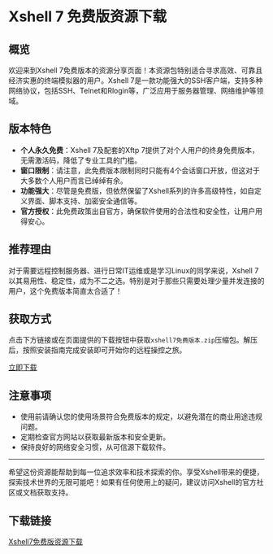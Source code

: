 # Xshell 7 免费版资源下载

## 概览

欢迎来到Xshell 7免费版本的资源分享页面！本资源包特别适合寻求高效、可靠且经济实惠的终端模拟器的用户。Xshell 7是一款功能强大的SSH客户端，支持多种网络协议，包括SSH、Telnet和Rlogin等，广泛应用于服务器管理、网络维护等领域。

## 版本特色

- **个人永久免费**：Xshell 7及配套的Xftp 7提供了对个人用户的终身免费版本，无需激活码，降低了专业工具的门槛。
- **窗口限制**：请注意，此免费版本限制同时只能有4个会话窗口开放，但这对于大多数个人用户而言已绰绰有余。
- **功能强大**：尽管是免费版，但依然保留了Xshell系列的许多高级特性，如自定义界面、脚本支持、加密安全通信等。
- **官方授权**：此免费政策出自官方，确保软件使用的合法性和安全性，让用户用得安心。

## 推荐理由

对于需要远程控制服务器、进行日常IT运维或是学习Linux的同学来说，Xshell 7以其易用性、稳定性，成为不二之选。特别是对于那些只需要处理少量并发连接的用户，这个免费版本简直太合适了！

## 获取方式

点击下方链接或在页面提供的下载按钮中获取`xshell7免费版本.zip`压缩包。解压后，按照安装指南完成安装即可开始你的远程操控之旅。

[立即下载](#请在此处放置实际下载链接，本示例未包含真实链接)

## 注意事项

- 使用前请确认您的使用场景符合免费版本的规定，以避免潜在的商业用途违规问题。
- 定期检查官方网站以获取最新版本和安全更新。
- 保持良好的网络安全习惯，从可信源下载软件。

---

希望这份资源能帮助到每一位追求效率和技术探索的你。享受Xshell带来的便捷，探索技术世界的无限可能吧！如果有任何使用上的疑问，建议访问Xshell的官方社区或文档获取支持。

## 下载链接

[Xshell7免费版资源下载](https://pan.quark.cn/s/c95b45350baf)